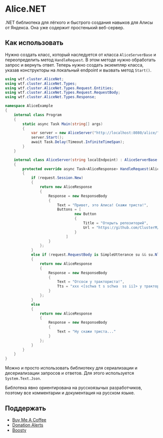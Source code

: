 # Alice.NET

.NET библиотека для лёгкого и быстрого создания навыков для Алисы от Яндекса. Она уже содержит простенький веб-сервер.

## Как использовать

Нужно создать класс, который наследуется от класса `AliceServerBase` и переопределить метод `HandleRequest`. 
В этом методе нужно обработать запрос и вернуть ответ. Теперь нужно создать экземпляр класса, указав конструкторы
на локальный endpoint и вызвать метод `Start()`.

```csharp
using wtf.cluster.AliceNet;
using wtf.cluster.AliceNet.Types;
using wtf.cluster.AliceNet.Types.Request.Entities;
using wtf.cluster.AliceNet.Types.Request.RequestBody;
using wtf.cluster.AliceNet.Types.Response;

namespace AliceExample
{
    internal class Program
    {
        static async Task Main(string[] args)
        {
            var server = new AliceServer("http://localhost:8080/alice/");
            server.Start();
            await Task.Delay(Timeout.InfiniteTimeSpan);
        }
    }

    internal class AliceServer(string localEndpoint) : AliceServerBase(localEndpoint, logger: null)
    {
        protected override async Task<AliceResponse> HandleRequest(AliceReqest request, CancellationToken cancellationToken = default)
        {
            if (request.Session.New)
            {
                return new AliceResponse
                {
                    Response = new ResponseBody
                    {
                        Text = "Привет, это Алиса! Скажи триста!",
                        Buttons = [
                                new Button
                                {
                                    Title = "Открыть репозиторий",
                                    Url = "https://github.com/ClusterM/AliceNet"
                                }
                            ]
                    }
                };
            }
            else if (request.RequestBody is SimpleUtterance su && su.Nlu.Entities.Any(e => e is NumberEntity n && n.Value == 300))
            {
                return new AliceResponse
                {
                    Response = new ResponseBody
                    {
                        Text = "Отсоси у тракториста!",
                        Tts = "xxx <[schwa t s schwa  ss ii]> у тракториста! <speaker audio=\"alice-sounds-game-win-1.opus\">"
                    }
                };
            }
            else
            {
                return new AliceResponse
                {
                    Response = new ResponseBody
                    {
                        Text = "Ну скажи триста..."
                    }
                };
            }
        }
    }
}
```

Можно и просто использовать библиотеку для сериализации и десериализации запросов и ответов. Для этого используется `System.Text.Json`.

Библотека явно ориентирована на русскоязычых разработчиков, поэтому все комментарии и документация на русском языке.

## Поддержать

* [Buy Me A Coffee](https://www.buymeacoffee.com/cluster)
* [Donation Alerts](https://www.donationalerts.com/r/clustermeerkat)
* [Boosty](https://boosty.to/cluster)
